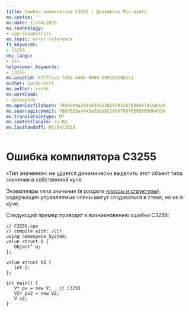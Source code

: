 ```yaml
---
title: Ошибка компилятора C3255 | Документы Microsoft
ms.custom: ''
ms.date: 11/04/2016
ms.technology:
- cpp-diagnostics
ms.topic: error-reference
f1_keywords:
- C3255
dev_langs:
- C++
helpviewer_keywords:
- C3255
ms.assetid: 877ffca2-fd92-44b6-9060-6091b928b1c1
author: corob-msft
ms.author: corob
ms.workload:
- cplusplus
ms.openlocfilehash: 740deb9a2981839a12d2570328369daf741a8da9
ms.sourcegitcommit: 76b7653ae443a2b8eb1186b789f8503609d6453e
ms.translationtype: MT
ms.contentlocale: ru-RU
ms.lasthandoff: 05/04/2018
---
```

# <a name="compiler-error-c3255"></a>Ошибка компилятора C3255
«Тип значения»: не удается динамически выделить этот объект типа значения в собственной куче  
  
 Экземпляры типа значения (в разделе [классы и структуры](../../windows/classes-and-structs-cpp-component-extensions.md)), содержащие управляемые члены могут создаваться в стеке, но не в куче.  
  
 Следующий пример приводит к возникновению ошибки C3255:  
  
```  
// C3255.cpp  
// compile with: /clr  
using namespace System;  
value struct V {  
   Object^ o;  
};  
  
value struct V2 {  
   int i;  
};  
  
int main() {  
   V* pv = new V;   // C3255  
   V2* pv2 = new V2;  
   V v2;  
}  
```  
